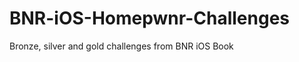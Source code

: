 BNR-iOS-Homepwnr-Challenges
===========================

Bronze, silver and gold challenges from BNR iOS Book
